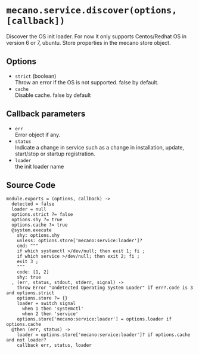 
# `mecano.service.discover(options, [callback])`

Discover the OS init loader.
For now it only supports Centos/Redhat OS in version 6 or 7, ubuntu.
Store properties in the mecano store object.

## Options

*   `strict` (boolean)   
    Throw an error if the OS is not supported. false by default.   
*   `cache`   
    Disable cache. false by default   

## Callback parameters

*   `err`   
    Error object if any.   
*   `status`   
    Indicate a change in service such as a change in installation, update, 
    start/stop or startup registration.   
*   `loader`   
    the init loader name   

## Source Code

    module.exports = (options, callback) ->
      detected = false
      loader = null
      options.strict ?= false
      options.shy ?= true
      options.cache ?= true
      @system.execute
        shy: options.shy
        unless: options.store['mecano:service:loader']?
        cmd: """
        if which systemctl >/dev/null; then exit 1; fi ;
        if which service >/dev/null; then exit 2; fi ;
        exit 3 ;
        """
        code: [1, 2]
        shy: true
      , (err, status, stdout, stderr, signal) ->
        throw Error "Undetected Operating System Loader" if err?.code is 3 and options.strict
        options.store ?= {}
        loader = switch signal
          when 1 then 'systemctl'
          when 2 then 'service'
        options.store['mecano:service:loader'] = options.loader if options.cache
      @then (err, status) ->
        loader = options.store['mecano:service:loader']? if options.cache and not loader?
        callback err, status, loader
